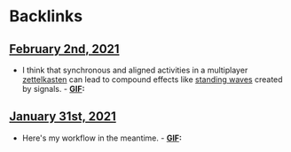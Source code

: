
# Backlinks
## [February 2nd, 2021](<February 2nd, 2021.md>)
- I think that synchronous and aligned activities in a multiplayer[ zettelkasten](< zettelkasten.md>) can lead to compound effects like [standing waves](<standing waves.md>) created by signals.
                    - **[GIF](<GIF.md>):**

## [January 31st, 2021](<January 31st, 2021.md>)
- Here's my workflow in the meantime.
                    - **[GIF](<GIF.md>):**

